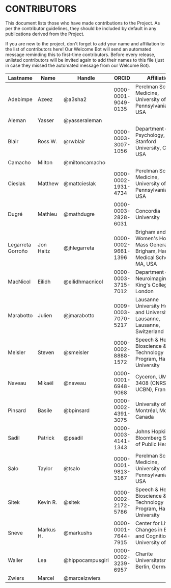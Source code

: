 # CONTRIBUTORS

This document lists those who have made contributions to the Project.
As per the contributor guidelines, they should be included by default in any publications derived from the Project.

If you are new to the project, don't forget to add your name and affiliation to the list of contributors here! Our Welcome Bot will send an automated message reminding this to first-time contributors.
Before every release, unlisted contributors will be invited again to add their names to this file (just in case they missed the automated message from our Welcome Bot).

| **Lastname** | **Name** | **Handle** | **ORCID** | **Affiliation** |
| --- | --- | --- | --- | --- |
| Adebimpe | Azeez | @a3sha2 | 0000-0001-9049-0135 | Perelman School of Medicine, University of Pennsylvania, PA, USA |
| Aleman | Yasser | @yasseraleman |  |  |
| Blair | Ross W. | @rwblair | 0000-0003-3007-1056 | Department of Psychology, Stanford University, CA, USA |
| Camacho | Milton | @miltoncamacho |  |  |
| Cieslak | Matthew | @mattcieslak | 0000-0002-1931-4734 | Perelman School of Medicine, University of Pennsylvania, PA, USA |
| Dugré | Mathieu | @mathdugre | 0000-0003-2828-6031 | Concordia University |
| Legarreta Gorroño | Jon Haitz | @jhlegarreta | 0000-0002-9661-1396 | Brigham and Women's Hospital, Mass General Brigham, Harvard Medical School, MA, USA |
| MacNicol | Eilidh | @eilidhmacnicol | 0000-0003-3715-7012 | Department of Neuroimaging, King's College London |
| Marabotto | Julien | @jmarabotto | 0009-0003-7070-5217 | Lausanne University Hospital and University of Lausanne, Lausanne, Switzerland |
| Meisler | Steven | @smeisler | 0000-0002-8888-1572 | Speech & Hearing Bioscience & Technology Program, Harvard University |
| Naveau | Mikaël | @naveau | 0000-0001-6948-9068 | Cyceron, UMS 3408 (CNRS - UCBN), France |
| Pinsard | Basile | @bpinsard | 0000-0002-4391-3075 | University of Montréal, Montréal, Canada |
| Sadil | Patrick | @psadil | 0000-0003-4141-1343 | Johns Hopkins Bloomberg School of Public Health |
| Salo | Taylor | @tsalo | 0000-0001-9813-3167 | Perelman School of Medicine, University of Pennsylvania, PA, USA |
| Sitek | Kevin R. | @sitek | 0000-0002-2172-5786 | Speech & Hearing Bioscience & Technology Program, Harvard University |
| Sneve | Markus H. | @markushs | 0000-0001-7644-7915 | Center for Lifespan Changes in Brain and Cognition, University of Oslo |
| Waller | Lea | @hippocampusgirl | 0000-0002-3239-6957 | Charite Universitatsmedizin Berlin, Germany |
| Zwiers | Marcel | @marcelzwiers |  |  |
